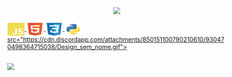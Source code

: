 <div align="center">
  <a href="https://github.com/felipeaguia">
  <img height="200em" src="https://github-readme-stats.vercel.app/api?username=felipeaguia&show_icons=true&theme=midnight-purple&include_all_commits=true&count_private=true"/>
</div>
<div style="display: inline_block"><br>
  <img align="center" alt="Felipe-Js" height="30" width="40" src="https://raw.githubusercontent.com/devicons/devicon/master/icons/javascript/javascript-plain.svg">
  <img align="center" alt="Felipe-HTML" height="30" width="40" src="https://raw.githubusercontent.com/devicons/devicon/master/icons/html5/html5-original.svg">
  <img align="center" alt="Felipe-CSS" height="30" width="40" src="https://raw.githubusercontent.com/devicons/devicon/master/icons/css3/css3-original.svg">
  <img align="center" alt="Felipe-Python" height="30" width="40" src="https://raw.githubusercontent.com/devicons/devicon/master/icons/python/python-original.svg">
src="https://cdn.discordapp.com/attachments/850151100790210610/930470498364715038/Design_sem_nome.gif">                                                                   </div>
  
  ##
                                       
<div>                                         
  <a href = "felipegaguiar2018@gmail.com"><img src="https://img.shields.io/badge/-Gmail-%23333?style=for-the-badge&logo=gmail&logoColor=white" target="_blank"></a> 
</div>
